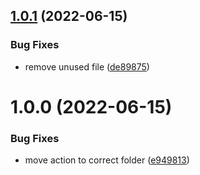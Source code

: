 ## [1.0.1](https://github.com/philstenning/react-resizable-collapsible-grid/compare/v1.0.0...v1.0.1) (2022-06-15)


### Bug Fixes

* remove unused file ([de89875](https://github.com/philstenning/react-resizable-collapsible-grid/commit/de89875faa110fca9b0b7410cfdae62e09f5b565))

# 1.0.0 (2022-06-15)


### Bug Fixes

* move action to  correct folder ([e949813](https://github.com/philstenning/react-resizable-collapsible-grid/commit/e949813e6b22119cc9174bf5ecc9d8739ccf0273))
